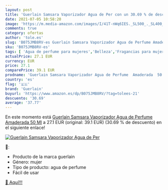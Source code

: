 ```yaml
---
layout: post
title: 'Guerlain Samsara Vaporizador Agua de Per con un 30.69 % de descuento'
date: 2021-07-05 10:58:20
image: 'https://m.media-amazon.com/images/I/41T-nWq6IES._SL500_._SL400_.jpg'
comments: true
category: ofertas
author: 'tole.es'
slug: 'B075JMB8RV-es Guerlain Samsara Vaporizador Agua de Perfume Amaderada 50 Ml'
sku: 'B075JMB8RV-es'
tags: [ 'Agua de perfume para mujeres','Belleza','Fragancias para mujeres','Perfumes y fragancias','agua','de','guerlain','perfume', ]
actualPrice: 27.1 EUR
currency: EUR
price: 27.1
comparePrice: 39.1 EUR
prodname: 'Guerlain Samsara Vaporizador Agua de Perfume  Amaderada  50 Ml'
country: 'es'
flag: '🇪🇸'
brand: 'Guerlain'
buyurl: 'https://www.amazon.es/dp/B075JMB8RV/?tag=tolees-21'
descuento: '30.69'
average: '37.77'
---
```


En este momento está [Guerlain Samsara Vaporizador Agua de Perfume  Amaderada  50 Ml](https://www.amazon.es/dp/B075JMB8RV/?tag=tolees-21) a 27.1 EUR (original: 39.1 EUR) (30.69 %  de descuento) en el siguiente enlace!

[![Guerlain Samsara Vaporizador Agua de Per](https://m.media-amazon.com/images/I/41T-nWq6IES._SL500_._SL400_.jpg)](https://www.amazon.es/dp/B075JMB8RV/?tag=tolees-21)

🔎:

- Producto de la marca guerlain
- Género: mujer
- Tipo de producto: agua de perfume
- Fácil de usar

[🛒 Aquí!!!](https://www.amazon.es/dp/B075JMB8RV/?tag=tolees-21)
